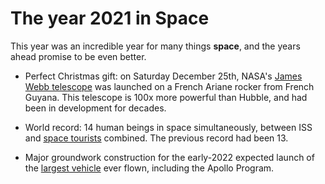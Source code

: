 # The year 2021 in Space

This year was an incredible year for many things **space**, and the years ahead promise to be even better.

* Perfect Christmas gift: on Saturday December 25th, NASA's [James Webb telescope](https://jwst.nasa.gov/content/webbLaunch/whereIsWebb.html) was launched on a French Ariane rocker from French Guyana. This telescope is 100x more powerful than Hubble, and had been in development for decades.

* World record: 14 human beings in space simultaneously, between ISS and [space tourists](https://www.space.com/inspiration4-spacex.html) combined. The previous record had been 13.

* Major groundwork construction for the early-2022 expected launch of the [largest vehicle](https://www.google.com/search?q=spacex+starship&sxsrf=AOaemvKhfGyylOCHynw5wmlJNpQhuadypA:1640560212429&source=lnms&tbm=isch&sa=X&ved=2ahUKEwiL68aFy4L1AhXdQjABHbiGA5MQ_AUoA3oECAIQBQ&biw=1512&bih=776&dpr=2) ever flown, including the Apollo Program.


